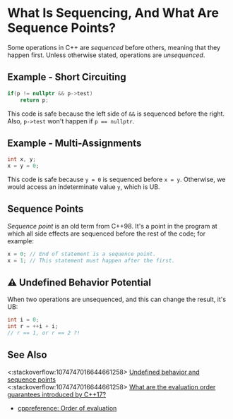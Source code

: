 # What Is Sequencing, And What Are Sequence Points?

Some operations in C++ are *sequenced* before others, meaning that they happen
first.
Unless otherwise stated, operations are *unsequenced*.

<!-- inline -->
## Example - Short Circuiting
```cpp
if(p != nullptr && p->test)
    return p;
```
This code is safe because the left side of `&&` is sequenced before the right.
Also, `p->test` won't happen if `p == nullptr`.

<!-- inline -->
## Example - Multi-Assignments
```cpp
int x, y;
x = y = 0;
```
This code is safe because `y = 0` is sequenced before `x = y`.
Otherwise, we would access an indeterminate value `y`, which is UB.

## Sequence Points
*Sequence point* is an old term from C++98.
It's a point in the program at which all side effects are sequenced before the
rest of the code; for example:
```cpp
x = 0; // End of statement is a sequence point.
x = 1; // This statement must happen after the first.
```

<!-- inline -->
## :warning: Undefined Behavior Potential
When two operations are unsequenced, and this can change the result, it's UB:
```cpp
int i = 0;
int r = ++i + i;
// r == 1, or r == 2 ?! 
```

<!-- inline -->
## See Also
<:stackoverflow:1074747016644661258>
[Undefined behavior and sequence points](https://stackoverflow.com/q/4176328/5740428)<br>
<:stackoverflow:1074747016644661258>
[What are the evaluation order guarantees introduced by C++17?](https://stackoverflow.com/q/38501587/5740428)
- [cppreference: Order of evaluation](https://en.cppreference.com/w/cpp/language/eval_order)

